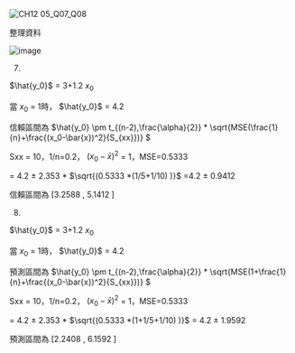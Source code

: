 ![CH12 05_Q07_Q08](https://github.com/user-attachments/assets/fa9ecb5c-2495-48d0-aef0-f6166e6b088e)

整理資料

![image](https://github.com/user-attachments/assets/6d422db0-a47c-4b21-a25d-2ba9d7508409)


7.
$\hat{y_0}$ = 3+1.2 $x_0$

當 $x_0$ = 1時， $\hat{y_0}$ = 4.2

信賴區間為 $\hat{y_0} \pm t_{(n-2),\frac{\alpha}{2}} * \sqrt{MSE(\frac{1}{n}+\frac{(x_0-\bar{x})^2}{S_{xx}})} $ 

Sxx = 10，1/n=0.2， $(x_0-\bar{x})^2$ = 1，MSE=0.5333

= 4.2 $\pm$ 2.353 * $\sqrt{(0.5333 *(1/5+1/10) )}$ =4.2 $\pm$ 0.9412

信賴區間為 [3.2588 , 5.1412 ]


8.
$\hat{y_0}$ = 3+1.2 $x_0$

當 $x_0$ = 1時， $\hat{y_0}$ = 4.2

預測區間為 $\hat{y_0} \pm t_{(n-2),\frac{\alpha}{2}} * \sqrt{MSE(1+\frac{1}{n}+\frac{(x_0-\bar{x})^2}{S_{xx}})} $ 

Sxx = 10，1/n=0.2， $(x_0-\bar{x})^2$ = 1，MSE=0.5333

= 4.2 $\pm$ 2.353 * $\sqrt{(0.5333 *(1+1/5+1/10) )}$ = 4.2 $\pm$ 1.9592

預測區間為 [2.2408 , 6.1592 ]
